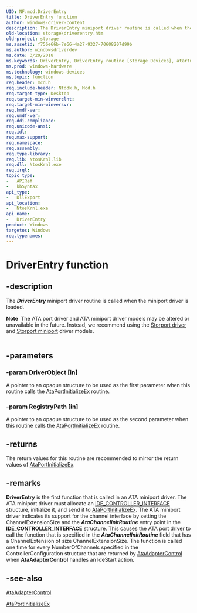 ```yaml
---
UID: NF:mcd.DriverEntry
title: DriverEntry function
author: windows-driver-content
description: The DriverEntry miniport driver routine is called when the miniport driver is loaded.Note  The ATA port driver and ATA miniport driver models may be altered or unavailable in the future.
old-location: storage\driverentry.htm
old-project: storage
ms.assetid: f756e66b-7e66-4a27-9327-70608207d99b
ms.author: windowsdriverdev
ms.date: 3/29/2018
ms.keywords: DriverEntry, DriverEntry routine [Storage Devices], atartns_b300b119-8261-4daf-8155-c9da17cb519a.xml, storage.driverentry, wdm/DriverEntry
ms.prod: windows-hardware
ms.technology: windows-devices
ms.topic: function
req.header: mcd.h
req.include-header: Ntddk.h, Mcd.h
req.target-type: Desktop
req.target-min-winverclnt: 
req.target-min-winversvr: 
req.kmdf-ver: 
req.umdf-ver: 
req.ddi-compliance: 
req.unicode-ansi: 
req.idl: 
req.max-support: 
req.namespace: 
req.assembly: 
req.type-library: 
req.lib: NtosKrnl.lib
req.dll: NtosKrnl.exe
req.irql: 
topic_type:
-	APIRef
-	kbSyntax
api_type:
-	DllExport
api_location:
-	NtosKrnl.exe
api_name:
-	DriverEntry
product: Windows
targetos: Windows
req.typenames: 
---
```


# DriverEntry function


## -description


The <b><i>DriverEntry</i></b> miniport driver routine is called when the miniport driver is loaded.
<div class="alert"><b>Note</b>  The ATA port driver and ATA miniport driver models may be altered or unavailable in the future. Instead, we recommend using the <a href="https://msdn.microsoft.com/en-us/windows/hardware/drivers/storage/storport-driver">Storport driver</a> and <a href="https://msdn.microsoft.com/en-us/windows/hardware/drivers/storage/storport-miniport-drivers">Storport miniport</a> driver models.</div><div> </div>

## -parameters




### -param DriverObject [in]

A pointer to an opaque structure to be used as the first parameter when this routine calls the <a href="https://msdn.microsoft.com/library/windows/hardware/ff550167">AtaPortInitializeEx</a> routine.


### -param RegistryPath [in]

A pointer to an opaque structure to be used as the second parameter when this routine calls the <a href="https://msdn.microsoft.com/library/windows/hardware/ff550167">AtaPortInitializeEx</a> routine.


## -returns



The return values for this routine are recommended to mirror the return values of <a href="https://msdn.microsoft.com/library/windows/hardware/ff550167">AtaPortInitializeEx</a>.




## -remarks



<b>DriverEntry</b> is the first function that is called in an ATA miniport driver. The ATA miniport driver must allocate an <a href="https://msdn.microsoft.com/library/windows/hardware/ff559039">IDE_CONTROLLER_INTERFACE</a> structure, initialize it, and send it to <a href="https://msdn.microsoft.com/library/windows/hardware/ff550167">AtaPortInitializeEx</a>. The ATA miniport driver indicates its support for the channel interface by setting the ChannelExtensionSize and the <b><i>AtaChannelInitRoutine</i></b> entry point in the <b>IDE_CONTROLLER_INTERFACE</b> structure. This causes the ATA port driver to call the function that is specified in the <b><i>AtaChannelInitRoutine</i></b> field that has a ChannelExtension of size ChannelExtensionSize. The function is called one time for every NumberOfChannels specified in the ControllerConfiguration structure that are returned by <a href="https://msdn.microsoft.com/library/windows/hardware/ff550140">AtaAdapterControl</a> when <b>AtaAdapterControl</b> handles an IdeStart action.




## -see-also




<a href="https://msdn.microsoft.com/library/windows/hardware/ff550140">AtaAdapterControl</a>



<a href="https://msdn.microsoft.com/library/windows/hardware/ff550167">AtaPortInitializeEx</a>
 

 

